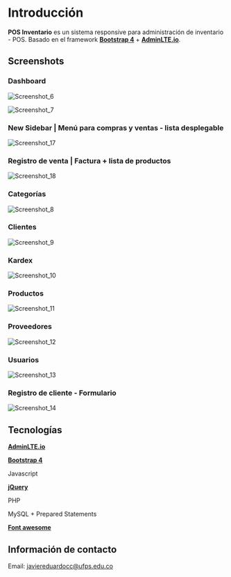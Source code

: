 Introducción
============

**POS Inventario** es un sistema responsive para administración de inventario - POS. Basado en el framework **[Bootstrap 4](https://getbootstrap.com)** + **[AdminLTE.io](https://adminlte.io)**.

Screenshots
-----------

### Dashboard

![Screenshot_6](https://user-images.githubusercontent.com/49742928/79493482-29949e00-7fe7-11ea-8f19-18257ca83bf5.png )

![Screenshot_7](https://user-images.githubusercontent.com/49742928/79493685-74161a80-7fe7-11ea-8c7c-8000af2e68e4.png)

### New Sidebar | Menú para compras y ventas - lista desplegable

![Screenshot_17](https://user-images.githubusercontent.com/49742928/79701536-8d2aff80-8263-11ea-9c2f-775df9c757ec.png)

### Registro de venta | Factura + lista de productos

![Screenshot_18](https://user-images.githubusercontent.com/49742928/79701592-f14dc380-8263-11ea-924b-4203aaaab095.png)

### Categorías

![Screenshot_8](https://user-images.githubusercontent.com/49742928/79493710-7d06ec00-7fe7-11ea-8a07-a87de241292f.png)

### Clientes

![Screenshot_9](https://user-images.githubusercontent.com/49742928/79493723-84c69080-7fe7-11ea-977d-3f95c3f5332b.png)

### Kardex

![Screenshot_10](https://user-images.githubusercontent.com/49742928/79493762-914ae900-7fe7-11ea-9e29-5524fd56e2c9.png)

### Productos

![Screenshot_11](https://user-images.githubusercontent.com/49742928/79493795-990a8d80-7fe7-11ea-8efb-e62dc4b337f0.png)

### Proveedores

![Screenshot_12](https://user-images.githubusercontent.com/49742928/79493821-a45db900-7fe7-11ea-8bca-f2e4018612ad.png)

### Usuarios

![Screenshot_13](https://user-images.githubusercontent.com/49742928/79493841-aaec3080-7fe7-11ea-9bcc-51c3faff828d.png)

### Registro de cliente - Formulario

![Screenshot_14](https://user-images.githubusercontent.com/49742928/79518865-bd7e5e00-8017-11ea-8e88-203b681358c8.png)

Tecnologías
-----------

**[AdminLTE.io](https://adminlte.io)**

**[Bootstrap 4](https://getbootstrap.com)**

Javascript

**[jQuery](https://jquery.com/)**

PHP

MySQL + Prepared Statements

**[Font awesome](https://fontawesome.com/)**

Información de contacto
-----------------------

Email: javiereduardocc@ufps.edu.co

